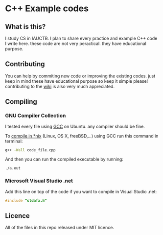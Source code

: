 # C++ Example codes
## What is this?
I study CS in IAUCTB. I plan to share every practice and example C++ code I write here. these code are not very peractical. they have educational purpose.

## Contributing
You can help by commiting new code or improving the existing codes. just keep in mind these have educational purpose so keep it simple please! contributing to the [wiki](https://github.com/mohsend/cpp-examples/wiki/) is also very much appreciated.

## Compiling
### GNU Compiler Collection
I tested every file using [GCC](https://github.com/mohsend/cpp-examples/wiki/GNU-Compiler-Collection) on Ubuntu. any compiler should be fine.

To [compile in *nix](https://github.com/mohsend/cpp-examples/wiki/Compiling-using-GCC) (Linux, OS X, freeBSD,...) using GCC run this command in terminal:
```bash
g++ -Wall code_file.cpp
```
And then you can run the compiled executable by running:
```bash
./a.out
```

### Microsoft Visual Studio .net
Add this line on top of the code if you want to compile in Visual Studio .net:
```c++
#include "stdafx.h"
```

## Licence
All of the files in this repo released under MIT licence.
